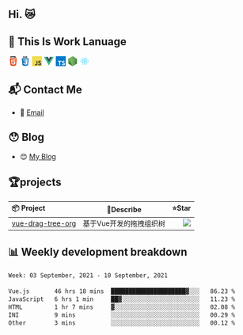 
## Hi. :crying_cat_face:
## :memo: This Is Work Lanuage

<code><img height="20" src="https://raw.githubusercontent.com/github/explore/80688e429a7d4ef2fca1e82350fe8e3517d3494d/topics/html/html.png"></code>
<code><img height="20" src="https://raw.githubusercontent.com/github/explore/80688e429a7d4ef2fca1e82350fe8e3517d3494d/topics/css/css.png"></code>
<code><img height="20" src="https://raw.githubusercontent.com/github/explore/80688e429a7d4ef2fca1e82350fe8e3517d3494d/topics/javascript/javascript.png"></code>
<code><img height="20" src="https://raw.githubusercontent.com/github/explore/80688e429a7d4ef2fca1e82350fe8e3517d3494d/topics/vue/vue.png"></code>
<code><img height="20" src="https://raw.githubusercontent.com/github/explore/80688e429a7d4ef2fca1e82350fe8e3517d3494d/topics/typescript/typescript.png"></code>
<code><img height="20" src="https://raw.githubusercontent.com/github/explore/80688e429a7d4ef2fca1e82350fe8e3517d3494d/topics/nodejs/nodejs.png"></code>
<code><img height="20" src="https://raw.githubusercontent.com/github/explore/80688e429a7d4ef2fca1e82350fe8e3517d3494d/topics/react/react.png"></code>

## :mailbox_with_mail: Contact Me
 - :email: [Email](mailto:wangdabao@js.org)
## :hushed: Blog
 - :blush: [My Blog](https://wangdabao.js.cool)

## :trophy:projects
| 📦 Project      | :pencil:Describe | :star:Star  |
| :--------- | :--: | -----------: |
| [vue-drag-tree-org](https://github.com/wangdabaoqq/vue-drag-tree)    |  基于Vue开发的拖拽组织树  |   <img src="https://img.shields.io/badge/stars-187-success">  |
## :bar_chart: Weekly development breakdown
<!--START_SECTION:waka-->
```text
Week: 03 September, 2021 - 10 September, 2021

Vue.js       46 hrs 18 mins  █████████████████████▓░░░   86.23 % 
JavaScript   6 hrs 1 min     ██▓░░░░░░░░░░░░░░░░░░░░░░   11.23 % 
HTML         1 hr 7 mins     ▓░░░░░░░░░░░░░░░░░░░░░░░░   02.08 % 
INI          9 mins          ░░░░░░░░░░░░░░░░░░░░░░░░░   00.29 % 
Other        3 mins          ░░░░░░░░░░░░░░░░░░░░░░░░░   00.12 % 
```
<!--END_SECTION:waka-->


